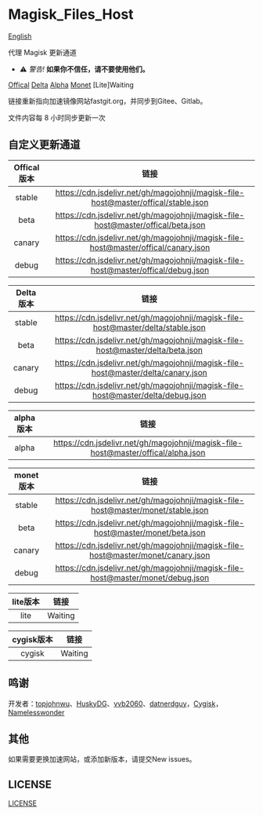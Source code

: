 # Magisk_Files_Host

[English](https://github.com/magojohnji/magisk-file-host/blob/master/README.md)

代理 Magisk 更新通道

- ⚠ *警告!* **如果你不信任，请不要使用他们。** 

[Offical](https://github.com/topjohnwu/magisk-files)
[Delta](https://github.com/HuskyDG/magisk-files)
[Alpha](https://github.com/vvb2060/magisk_files)
[Monet](https://github.com/datnerdguy/magisk-monet-files)
[Lite]Waiting

链接重新指向加速镜像网站fastgit.org，并同步到Gitee、Gitlab。

文件内容每 8 小时同步更新一次

## 自定义更新通道

|  Offical版本  |                                  链接                                   |
| :----: | :---------------------------------------------------------------------: |
| stable | <https://cdn.jsdelivr.net/gh/magojohnji/magisk-file-host@master/offical/stable.json> |
|  beta  |  <https://cdn.jsdelivr.net/gh/magojohnji/magisk-file-host@master/offical/beta.json>  |
| canary | <https://cdn.jsdelivr.net/gh/magojohnji/magisk-file-host@master/offical/canary.json> |
| debug | <https://cdn.jsdelivr.net/gh/magojohnji/magisk-file-host@master/offical/debug.json> |

|  Delta版本  |                                  链接                                   |
| :----: | :---------------------------------------------------------------------: |
| stable | <https://cdn.jsdelivr.net/gh/magojohnji/magisk-file-host@master/delta/stable.json> |
|  beta  |  <https://cdn.jsdelivr.net/gh/magojohnji/magisk-file-host@master/delta/beta.json>  |
| canary | <https://cdn.jsdelivr.net/gh/magojohnji/magisk-file-host@master/delta/canary.json> |
| debug | <https://cdn.jsdelivr.net/gh/magojohnji/magisk-file-host@master/delta/debug.json> |

|  alpha版本  |                                  链接                                   |
| :----: | :---------------------------------------------------------------------: |
| alpha | <https://cdn.jsdelivr.net/gh/magojohnji/magisk-file-host@master/offical/alpha.json> |

|  monet版本  |                                  链接                                   |
| :----: | :---------------------------------------------------------------------: |
| stable | <https://cdn.jsdelivr.net/gh/magojohnji/magisk-file-host@master/monet/stable.json> |
|  beta  |  <https://cdn.jsdelivr.net/gh/magojohnji/magisk-file-host@master/monet/beta.json>  |
| canary | <https://cdn.jsdelivr.net/gh/magojohnji/magisk-file-host@master/monet/canary.json> |
| debug | <https://cdn.jsdelivr.net/gh/magojohnji/magisk-file-host@master/monet/debug.json> |

| lite版本  |                                  链接                                   |
| :----: | :---------------------------------------------------------------------: |
| lite | Waiting |

| cygisk版本 |                                  链接                                   |
| :----: | :---------------------------------------------------------------------: |
| cygisk | Waiting |

## 鸣谢

开发者：[topjohnwu](https://github.com/topjohnwu)、[HuskyDG](https://github.com/HuskyDG)、[vvb2060](https://github.com/vvb2060)、[datnerdguy](https://github.com/datnerdguy)，[Cygisk](https://github.com/Cygisk)，[Namelesswonder](https://github.com/Namelesswonder)

## 其他

如果需要更换加速网站，或添加新版本，请提交New issues。

## LICENSE

[LICENSE](https://raw.githubusercontent.com/magojohnji/magisk-file-host/master/LICENSE)
